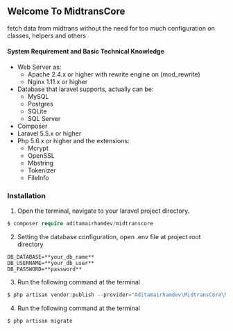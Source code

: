 ## Welcome To MidtransCore
fetch data from midtrans without the need for too much configuration on classes, helpers and others

#### System Requirement and Basic Technical Knowledge
- Web Server as:
  - Apache 2.4.x or higher with rewrite engine on (mod_rewrite)  
  - Nginx 1.11.x or higher
- Database that laravel supports, actually can be:
  - MySQL
  - Postgres
  - SQLite
  - SQL Server
- Composer
- Laravel 5.5.x or higher
- Php 5.6.x or higher and the extensions:
  - Mcrypt
  - OpenSSL
  - Mbstring
  - Tokenizer
  - FileInfo

### Installation
1. Open the terminal, navigate to your laravel project directory.
```php
$ composer require aditamairhamdev/midtranscore
```

2. Setting the database configuration, open .env file at project root directory
```
DB_DATABASE=**your_db_name**
DB_USERNAME=**your_db_user**
DB_PASSWORD=**password**
```

3. Run the following command at the terminal
```php
$ php artisan vendor:publish --provider="Aditamairhamdev\MidtransCore\MidtransCoreServiceProvider"
```

4. Run the following command at the terminal
```php
$ php artisan migrate
```
